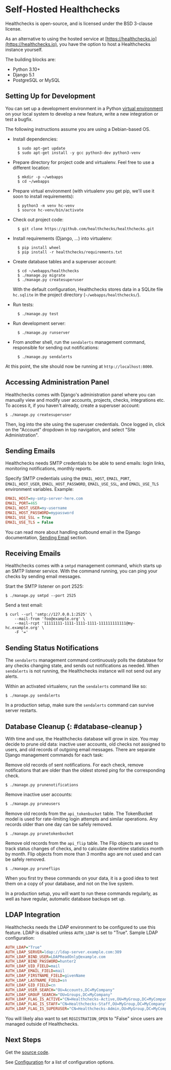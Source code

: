 # Self-Hosted Healthchecks

Healthchecks is open-source, and is licensed under the BSD 3-clause license.

As an alternative to using the hosted service at
[https://healthchecks.io](https://healthchecks.io), you have the option to host a
Healthchecks instance yourself.

The building blocks are:

* Python 3.10+
* Django 5.1
* PostgreSQL or MySQL

## Setting Up for Development


You can set up a development environment in a Python
[virtual environment](https://docs.python.org/3/tutorial/venv.html)
on your local system to develop a new feature, write a new integration
or test a bugfix.

The following instructions assume you are using a Debian-based OS.

* Install dependencies:

        $ sudo apt-get update
        $ sudo apt-get install -y gcc python3-dev python3-venv

* Prepare directory for project code and virtualenv. Feel free to use a
  different location:

        $ mkdir -p ~/webapps
        $ cd ~/webapps

* Prepare virtual environment
  (with virtualenv you get pip, we'll use it soon to install requirements):

        $ python3 -m venv hc-venv
        $ source hc-venv/bin/activate

* Check out project code:

        $ git clone https://github.com/healthchecks/healthchecks.git

* Install requirements (Django, ...) into virtualenv:

        $ pip install wheel
        $ pip install -r healthchecks/requirements.txt


* Create database tables and a superuser account:

        $ cd ~/webapps/healthchecks
        $ ./manage.py migrate
        $ ./manage.py createsuperuser

    With the default configuration, Healthchecks stores data in a SQLite file
    `hc.sqlite` in the project directory (`~/webapps/healthchecks/`).

* Run tests:

        $ ./manage.py test

* Run development server:

        $ ./manage.py runserver

* From another shell, run the `sendalerts` management command, responsible for
  sending out notifications:

        $ ./manage.py sendalerts

At this point, the site should now be running at `http://localhost:8000`.

## Accessing Administration Panel

Healthchecks comes with Django's administration panel where you can manually
view and modify user accounts, projects, checks, integrations etc. To access it,
if you haven't already, create a superuser account:

    $ ./manage.py createsuperuser

Then, log into the site using the superuser credentials. Once logged in,
click on the "Account" dropdown in top navigation, and select "Site Administration".

## Sending Emails

Healthchecks needs SMTP credentials to be able to send emails:
login links, monitoring notifications, monthly reports.

Specify SMTP credentials using the `EMAIL_HOST`, `EMAIL_PORT`, `EMAIL_HOST_USER`,
`EMAIL_HOST_PASSWORD`, `EMAIL_USE_SSL`, and `EMAIL_USE_TLS` environment variables.
Example:

```ini
EMAIL_HOST=my-smtp-server-here.com
EMAIL_PORT=465
EMAIL_HOST_USER=my-username
EMAIL_HOST_PASSWORD=mypassword
EMAIL_USE_SSL = True
EMAIL_USE_TLS = False
```

You can read more about handling outbound email in the Django documentation,
[Sending Email](https://docs.djangoproject.com/en/4.2/topics/email/) section.

## Receiving Emails

Healthchecks comes with a `smtpd` management command, which starts up an
SMTP listener service. With the command running, you can ping your
checks by sending email messages.

Start the SMTP listener on port 2525:

    $ ./manage.py smtpd --port 2525

Send a test email:

    $ curl --url 'smtp://127.0.0.1:2525' \
        --mail-from 'foo@example.org' \
        --mail-rcpt '11111111-1111-1111-1111-111111111111@my-hc.example.org' \
        -F '='

## Sending Status Notifications

The `sendalerts` management command continuously polls the database for any checks
changing state, and sends out notifications as needed.
When `sendalerts` is not running, the Healthchecks instance will not send out any
alerts.

Within an activated virtualenv, run the `sendalerts` command like so:

    $ ./manage.py sendalerts


In a production setup, make sure the `sendalerts` command can survive
server restarts.

## Database Cleanup {: #database-cleanup }

With time and use, the Healthchecks database will grow in size. You may
decide to prune old data: inactive user accounts, old checks not assigned
to users, and old records of outgoing email messages. There are separate Django
management commands for each task:

Remove old records of sent notifications. For each check, remove notifications that
are older than the oldest stored ping for the corresponding check.

    $ ./manage.py prunenotifications

Remove inactive user accounts:

```bash
$ ./manage.py pruneusers
```

Remove old records from the `api_tokenbucket` table. The TokenBucket
model is used for rate-limiting login attempts and similar operations.
Any records older than one day can be safely removed.

    $ ./manage.py prunetokenbucket

Remove old records from the `api_flip` table. The Flip objects are used to track
status changes of checks, and to calculate downtime statistics month by month.
Flip objects from more than 3 months ago are not used and can be safely removed.

    $ ./manage.py pruneflips

When you first try these commands on your data, it is a good idea to
test them on a copy of your database, and not on the live system.

In a production setup, you will want to run these commands regularly, as well as
have regular, automatic database backups set up.

## LDAP Integration

Healthchecks needs the LDAP environment to be configured to use this feature.
LDAP is disabled unless `AUTH_LDAP` is set to "True". Sample LDAP configuration:

```ini
AUTH_LDAP="True"
AUTH_LDAP_SERVER=ldap://ldap-server.example.com:389
AUTH_LDAP_BIND_USER=LDAPReadOnly@example.com
AUTH_LDAP_BIND_PASSWORD=hunter2
AUTH_LDAP_UID_FIELD=mail
AUTH_LDAP_EMAIL_FIELD=mail
AUTH_LDAP_FIRSTNAME_FIELD=givenName
AUTH_LDAP_LASTNAME_FIELD=sn
AUTH_LDAP_GID_FIELD=cn
AUTH_LDAP_USER_SEARCH="OU=Accounts,DC=MyCompany"
AUTH_LDAP_GROUP_SEARCH="OU=Groups,DC=MyCompany"
AUTH_LDAP_FLAG_IS_ACTIVE="CN=Healthchecks-Active,OU=MyGroup,DC=MyCompany"
AUTH_LDAP_FLAG_IS_STAFF="CN=Healthchecks-Staff,OU=MyGroup,DC=MyCompany"
AUTH_LDAP_FLAG_IS_SUPERUSER="CN=Healthchecks-Admin,OU=MyGroup,DC=MyCompany"
```

You will likely also want to set `REGISTRATION_OPEN` to "False" since users are 
managed outside of Healthchecks.

## Next Steps

Get the [source code](https://github.com/healthchecks/healthchecks).

See [Configuration](../self_hosted_configuration/) for a list of configuration options.


